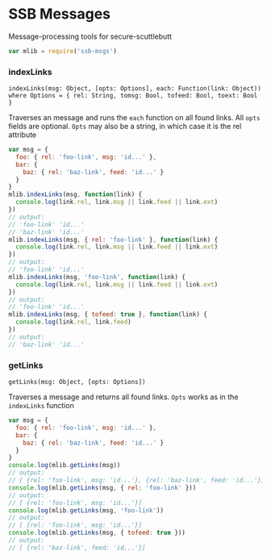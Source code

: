 # SSB Messages

Message-processing tools for secure-scuttlebutt

```js
var mlib = require('ssb-msgs')
```

### indexLinks

```
indexLinks(msg: Object, [opts: Options], each: Function(link: Object))
where Options = { rel: String, tomsg: Bool, tofeed: Bool, toext: Bool }
```

Traverses an message and runs the `each` function on all found links. All `opts` fields are optional. `Opts` may also be a string, in which case it is the rel attribute

```js
var msg = {
  foo: { rel: 'foo-link', msg: 'id...' },
  bar: {
    baz: { rel: 'baz-link', feed: 'id...' }
  }
}
mlib.indexLinks(msg, function(link) {
  console.log(link.rel, link.msg || link.feed || link.ext)
})
// output:
// 'foo-link' 'id...'
// 'baz-link' 'id...'
mlib.indexLinks(msg, { rel: 'foo-link' }, function(link) {
  console.log(link.rel, link.msg || link.feed || link.ext)
})
// output:
// 'foo-link' 'id...'
mlib.indexLinks(msg, 'foo-link', function(link) {
  console.log(link.rel, link.msg || link.feed || link.ext)
})
// output:
// 'foo-link' 'id...'
mlib.indexLinks(msg, { tofeed: true }, function(link) {
  console.log(link.rel, link.feed)
})
// output:
// 'baz-link' 'id...'
```

### getLinks

`getLinks(msg: Object, [opts: Options])`

Traverses a message and returns all found links. `Opts` works as in the `indexLinks` function

```js
var msg = {
  foo: { rel: 'foo-link', msg: 'id...' },
  bar: {
    baz: { rel: 'baz-link', feed: 'id...' }
  }
}
console.log(mlib.getLinks(msg))
// output:
// [ {rel: 'foo-link', msg: 'id...'}, {rel: 'baz-link', feed: 'id...'}]
console.log(mlib.getLinks(msg, { rel: 'foo-link' }))
// output:
// [ {rel: 'foo-link', msg: 'id...'}]
console.log(mlib.getLinks(msg, 'foo-link'))
// output:
// [ {rel: 'foo-link', msg: 'id...'}]
console.log(mlib.getLinks(msg, { tofeed: true }))
// output:
// [ {rel: 'baz-link', feed: 'id...'}]
```
